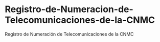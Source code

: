 # Registro-de-Numeracion-de-Telecomunicaciones-de-la-CNMC
Registro de Numeración de Telecomunicaciones de la CNMC

